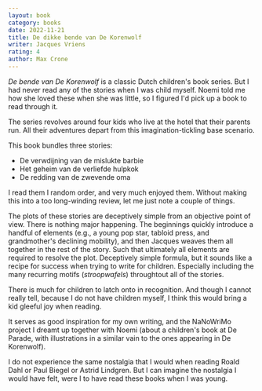 ```yaml
---
layout: book
category: books
date: 2022-11-21
title: De dikke bende van De Korenwolf
writer: Jacques Vriens
rating: 4
author: Max Crone
---
```

*De bende van De Korenwolf* is a classic Dutch children's book series.
But I had never read any of the stories when I was child myself.
Noemi told me how she loved these when she was little, so I figured I'd pick up a book to read through it.

The series revolves around four kids who live at the hotel that their parents run.
All their adventures depart from this imagination-tickling base scenario.

This book bundles three stories:

- De verwdijning van de mislukte barbie
- Het geheim van de verliefde hulpkok
- De redding van de zwevende oma

I read them I random order, and very much enjoyed them.
Without making this into a too long-winding review, let me just note a couple of things.

The plots of these stories are deceptively simple from an objective point of view.
There is nothing major happening.
The beginnings quickly introduce a handful of elements (e.g., a young pop star, tabloid press, and grandmother's declining mobility), and then Jacques weaves them all together in the rest of the story.
Such that ultimately all elements are required to resolve the plot.
Deceptively simple formula, but it sounds like a recipe for success when trying to write for children.
Especially including the many recurring motifs (*stroopwafels*) throughtout all of the stories.

There is much for children to latch onto in recognition.
And though I cannot really tell, because I do not have children myself, I think this would bring a kid gleeful joy when reading.

It serves as good inspiration for my own writing, and the NaNoWriMo project I dreamt up together with Noemi (about a children's book at De Parade, with illustrations in a similar vain to the ones appearing in De Korenwolf).

I do not experience the same nostalgia that I would when reading Roald Dahl or Paul Biegel or Astrid Lindgren.
But I can imagine the nostalgia I would have felt, were I to have read these books when I was young.
